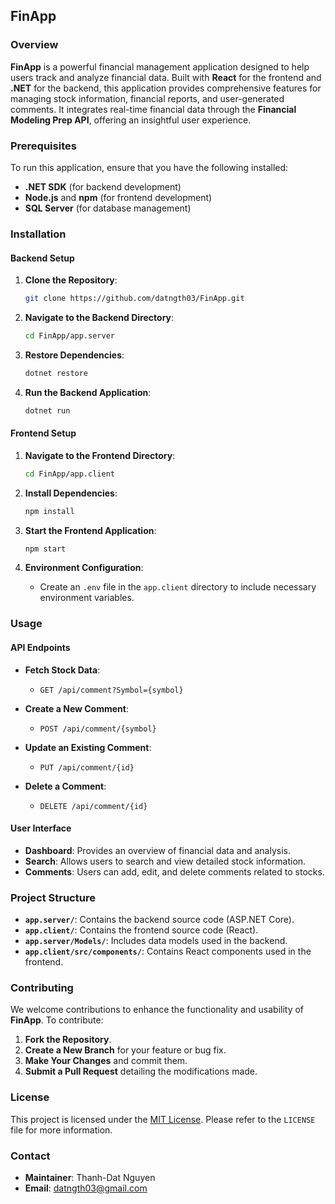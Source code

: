## FinApp

### Overview

**FinApp** is a powerful financial management application designed to help users track and analyze financial data. Built with **React** for the frontend and **.NET** for the backend, this application provides comprehensive features for managing stock information, financial reports, and user-generated comments. It integrates real-time financial data through the **Financial Modeling Prep API**, offering an insightful user experience.

### Prerequisites

To run this application, ensure that you have the following installed:

- **.NET SDK** (for backend development)
- **Node.js** and **npm** (for frontend development)
- **SQL Server** (for database management)

### Installation

#### Backend Setup

1. **Clone the Repository**:
    ```bash
    git clone https://github.com/datngth03/FinApp.git
    ```

2. **Navigate to the Backend Directory**:
    ```bash
    cd FinApp/app.server
    ```

3. **Restore Dependencies**:
    ```bash
    dotnet restore
    ```

4. **Run the Backend Application**:
    ```bash
    dotnet run
    ```

#### Frontend Setup

1. **Navigate to the Frontend Directory**:
    ```bash
    cd FinApp/app.client
    ```

2. **Install Dependencies**:
    ```bash
    npm install
    ```

3. **Start the Frontend Application**:
    ```bash
    npm start
    ```

4. **Environment Configuration**:
    - Create an `.env` file in the `app.client` directory to include necessary environment variables.

### Usage

#### API Endpoints

- **Fetch Stock Data**:
  - `GET /api/comment?Symbol={symbol}`
  
- **Create a New Comment**:
  - `POST /api/comment/{symbol}`
  
- **Update an Existing Comment**:
  - `PUT /api/comment/{id}`
  
- **Delete a Comment**:
  - `DELETE /api/comment/{id}`

#### User Interface

- **Dashboard**: Provides an overview of financial data and analysis.
- **Search**: Allows users to search and view detailed stock information.
- **Comments**: Users can add, edit, and delete comments related to stocks.

### Project Structure

- **`app.server/`**: Contains the backend source code (ASP.NET Core).
- **`app.client/`**: Contains the frontend source code (React).
- **`app.server/Models/`**: Includes data models used in the backend.
- **`app.client/src/components/`**: Contains React components used in the frontend.

### Contributing

We welcome contributions to enhance the functionality and usability of **FinApp**. To contribute:

1. **Fork the Repository**.
2. **Create a New Branch** for your feature or bug fix.
3. **Make Your Changes** and commit them.
4. **Submit a Pull Request** detailing the modifications made.

### License

This project is licensed under the [MIT License](LICENSE). Please refer to the `LICENSE` file for more information.

### Contact

- **Maintainer**: Thanh-Dat Nguyen
- **Email**: [datngth03@gmail.com](mailto:datngth03@gmail.com)
